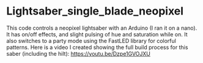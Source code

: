# Lightsaber_single_blade_neopixel
This code controls a neopixel lightsaber with an Arduino (I ran it on a nano).  It has on/off effects, and slight pulsing of hue and saturation while on.  It also switches to a party mode using the FastLED library for colorful patterns.
Here is a video I created showing the full build process for this saber (including the hilt): https://youtu.be/Dzpe1GVOJXU
